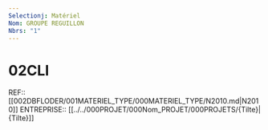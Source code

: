 ```yaml
---
Selectionj: Matériel
Nom: GROUPE REGUILLON
Nbrs: "1"
---
```

# 02CLI
REF:: [[002DBFLODER/001MATERIEL_TYPE/000MATERIEL_TYPE/N2010.md|N2010]]
ENTREPRISE:: [[../../000PROJET/000Nom_PROJET/000PROJETS/{Tilte}|{Tilte}]]
